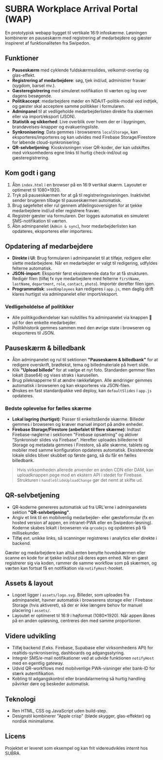 # SUBRA Workplace Arrival Portal (WAP)

En prototypisk webapp bygget til vertikale 16:9 infoskærme. Løsningen kombinerer en pauseskærm med
registrering af medarbejdere og gæster inspireret af funktionaliteten fra Swipedon.

## Funktioner

- **Pauseskærm** med cyklende fuldskærmsslides, velkomst-overlay og glas-effekt.
- **Registrering af medarbejdere**: søg, tjek ind/ud, administrer fravær (sygdom, barsel mv.).
- **Gæsteregistrering** med simuleret notifikation til værten og log over dagens besøgende.
- **Politikaccept**: medarbejdere møder en NDA/IT-politik-modal ved indtjek, og gæster skal acceptere samme
  politikker i formularen.
- **Adminpanel** til at vedligeholde medarbejderlisten direkte fra skærmen eller via import/eksport (JSON).
- **Statistik og sikkerhed**: Live overblik over hvem der er i bygningen, brandøvelses-knapper og
  evakueringsliste.
- **Synkronisering**: Data gemmes i browserens `localStorage`, kan eksporteres/importeres og kan udvides med Firebase
  Storage/Firestore for løbende cloud-synkronisering.
- **QR-selvbetjening**: Kioskvisningen viser QR-koder, der kan udskiftes med virksomhedens egne links til hurtig
  check-ind/out og gæsteregistrering.

## Kom godt i gang

1. Åbn `index.html` i en browser på en 16:9 vertikal skærm. Layoutet er optimeret til 1080×1920.
2. Tryk på pauseskærmen for at gå til registreringsvisningen. Inaktivitet sender brugeren tilbage til
   pauseskærmen automatisk.
3. Brug søgefeltet eller rul gennem afdelingsoversigten for at tjekke medarbejdere ind/ud eller registrere
   fravær.
4. Registrér gæster via formularen. Der logges automatisk en simuleret SMS-notifikation til værten.
5. Åbn adminpanelet (`Admin & sync`), hvor medarbejderlisten kan opdateres, eksporteres eller importeres.

## Opdatering af medarbejdere

- **Direkte i UI**: Brug formularen i adminpanelet til at tilføje, redigere eller slette medarbejdere. Når en
  medarbejder er valgt til redigering, udfyldes felterne automatisk.
- **JSON-import**: Eksportér først eksisterende data for at få strukturen. Redigér filen (tilføj fx nye medarbejdere
  med felterne `firstName`, `lastName`, `department`, `role`, `contact`, `photo`). Importér derefter filen igen.
- **Programmatisk**: `seedEmployees` kan redigeres i `app.js`, men daglig drift klares hurtigst via adminpanelet eller
  import/eksport.

### Vedligeholdelse af politikker

- Alle politikgodkendelser kan nulstilles fra adminpanelet via knappen 📄 ud for den enkelte medarbejder.
- Politikhistorik gemmes sammen med den øvrige state i browseren og eksporteres til JSON.

## Pauseskærm & billedbank

- Åbn adminpanelet og rul til sektionen **"Pauseskærm & billedbank"** for at redigere overskrift, brødtekst, tema og
  billedmateriale på hvert slide.
- Klik **"Upload billede"** for at vælge et nyt foto. Standarden gemmer filen lokalt (base64) og vises straks i
  karusellen.
- Brug pileknapperne til at ændre rækkefølgen. Alle ændringer gemmes automatisk i browseren og kan eksporteres via
  JSON-filen.
- Ønskes en fast standardpakke ved deploy, kan `defaultSlides` i `app.js` opdateres.

### Bedste oplevelse for fælles skærme

- **Lokal lagring (hurtigst)**: Passer til enkeltstående skærme. Billeder gemmes i browseren og kræver manuel import
  på andre enheder.
- **Firebase Storage/Firestore (anbefalet til flere skærme)**: Indtast Firebase-nøglerne i sektionen "Firebase
  opsætning" og aktiver "Synkronisér slides via Firebase". Herefter uploades billederne til Storage og metadata
  gemmes i Firestore, så alle skærme, tablets og mobiler med samme konfiguration opdateres automatisk. Eksisterende
  lokale slides bliver skubbet op første gang, så du får en fælles billedbank.

> Hvis virksomheden allerede anvender en anden CDN eller DAM, kan uploadknappen pege mod en ekstern API i stedet for
> Firebase. Strukturen i `handleSlideUploadChange` gør det nemt at skifte ud.

## QR-selvbetjening

- QR-koderne genereres automatisk ud fra URL'erne i adminpanelets sektion **"QR-selvbetjening"**.
- Angiv et link til en mobilvenlig medarbejder- eller gæsteformular (fx en hosted version af appen, en
  intranet-PWA eller en Swipedon-løsning). Koderne skabes lokalt i browseren via `qrcodejs` og opdateres på få
  millisekunder.
- Tilføj evt. unikke links, så scanninger registreres i analytics eller direkte i backend.

Gæster og medarbejdere kan altså enten benytte hovedskærmen eller scanne en kode for at tjekke ind/out på deres egen
enhed. Når en gæst registrerer sig via koden, rammer de samme workflow som på skærmen, og værten kan fortsat få en
notifikation via `notifyHost`-hooket.

## Assets & layout

- Logoet ligger i `assets/logo.svg`. Billeder, som uploades fra adminpanelet, havner automatisk i browserens storage
  eller i Firebase Storage (hvis aktiveret), så der er ikke længere behov for manuel placering i `assets/`.
- Layoutet er optimeret til 16:9 i højformat (1080×1920). Når appen åbnes på en anden opløsning, centreres den med
  samme proportioner.

## Videre udvikling

- Tilføj backend (f.eks. Firebase, Supabase eller virksomhedens API) for realtids-synkronisering, dashboards og
  adgangsstyring.
- Integrér SMS/e-mail notifikationer ved at udvide funktionen `notifyHost` med en egentlig gateway.
- Udvid QR-workflows med mobilvenlige PWA-visninger eller bank-ID for stærk autentifikation.
- Kobling til adgangskontrol eller brandalarmering så hurtig handling påvirker døre og beskeder automatisk.

## Teknologi

- Ren HTML, CSS og JavaScript uden build-step.
- Designstil kombinerer "Apple crisp" (bløde skygger, glas-effekter) og nordisk minimalisme.

## Licens

Projektet er leveret som eksempel og kan frit videreudvikles internt hos SUBRA.
